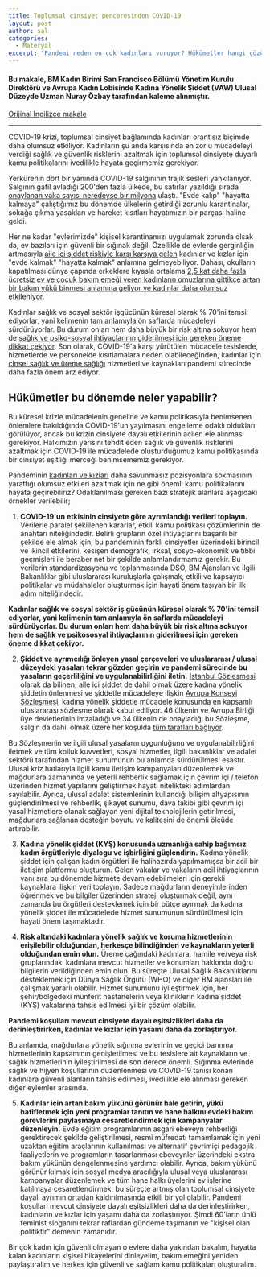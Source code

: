 ```yaml
---
title: Toplumsal cinsiyet penceresinden COVID-19
layout: post
author: sal
categories:
  - Materyal
excerpt: "Pandemi neden en çok kadınları vuruyor? Hükümetler hangi çözüm yollarına gidebilir?"
---
```

#### Bu makale, BM Kadın Birimi San Francisco Bölümü Yönetim Kurulu Direktörü ve Avrupa Kadın Lobisinde Kadına Yönelik Şiddet (VAW) Ulusal Düzeyde Uzman Nuray Özbay tarafından kaleme alınmıştır.
[Orijinal İngilizce makale](https://apolitical.co/en/solution_article/the-gendered-impact-of-covid-19)

----------
COVID-19 krizi, toplumsal cinsiyet bağlamında kadınları orantısız biçimde daha olumsuz etkiliyor. Kadınların şu anda karşısında en zorlu mücadeleyi verdiği sağlık ve güvenlik risklerini azaltmak için toplumsal cinsiyete duyarlı kamu politikalarını ivedilikle hayata geçirmemiz gerekiyor.

Yerkürenin dört bir yanında COVID-19 salgınının trajik sesleri yankılanıyor. Salgının gafil avladığı 200'den fazla ülkede, bu satırlar yazıldığı sırada [onaylanan vaka sayısı neredeyse bir milyona](https://experience.arcgis.com/experience/685d0ace521648f8a5beeeee1b9125cd) ulaştı. "Evde kalıp" "hayatta kalmaya" çalıştığımız bu dönemde ülkelerin getirdiği zorunlu karantinalar, sokağa çıkma yasakları ve hareket kısıtları hayatımızın bir parçası haline geldi.

Her ne kadar "evlerimizde" kişisel karantinamızı uygulamak zorunda olsak da, ev bazıları için güvenli bir sığınak değil. Özellikle de evlerde gerginliğin artmasıyla [aile içi şiddet riskiyle karşı karşıya gelen](https://womenlobby.org/Women-must-not-pay-the-price-for-COVID-19-Putting-equality-between-women-and?lang=en) kadınlar ve kızlar için "evde kalmak" "hayatta kalmak" anlamına gelmeyebiliyor. Dahası, okulların kapatılması dünya çapında erkeklere kıyasla ortalama [2,5 kat daha fazla ücretsiz ev ve çocuk bakım emeği veren kadınların omuzlarına gittikçe artan bir bakım yükü binmesi anlamına geliyor ve kadınlar daha olumsuz etkileniyor](https://www.unwomen.org/en/news/in-focus/csw61/redistribute-unpaid-work).

Kadınlar sağlık ve sosyal sektör işgücünün küresel olarak % 70'ini temsil ediyorlar, yani kelimenin tam anlamıyla ön saflarda mücadeleyi sürdürüyorlar. Bu durum onları hem daha büyük bir risk altına sokuyor hem de [sağlık ve psiko-sosyal ihtiyaçlarının giderilmesi için gereken öneme dikkat çekiyor](https://www.unfpa.org/sites/default/files/resource-pdf/COVID-19_A_Gender_Lens_Guidance_Note.pdf). Son olarak, COVID-19'a karşı yürütülen mücadele tesislerde, hizmetlerde ve personelde kısıtlamalara neden olabileceğinden, kadınlar için [cinsel sağlık ve üreme sağlığı](https://apolitical.co/en/solution_article/being-a-woman-shouldnt-be-a-health-risk) hizmetleri ve kaynakları pandemi sürecinde daha fazla önem arz ediyor.

## Hükümetler bu dönemde neler yapabilir?

Bu küresel krizle mücadelenin geneline ve kamu politikasıyla benimsenen önlemlere bakıldığında COVID-19'un yayılmasını engelleme odaklı oldukları görülüyor, ancak bu krizin cinsiyete dayalı etkilerinin acilen ele alınması gerekiyor. Halkımızın yarısını tehdit eden sağlık ve güvenlik risklerini azaltmak için COVID-19 ile mücadelede oluşturduğumuz kamu politikasında bir cinsiyet eşitliği merceği benimsememiz gerekiyor.

Pandeminin [kadınları ve kızları](https://apolitical.co/en/solution_article/why-climate-change-fuels-violence-against-women) daha savunmasız pozisyonlara sokmasının yarattığı olumsuz etkileri azaltmak için ne gibi önemli kamu politikalarını hayata geçirebiliriz? Odaklanılması gereken bazı stratejik alanlara aşağıdaki örnekler verilebilir;

1. **COVID-19'un etkisinin cinsiyete göre ayrımlandığı verileri toplayın.** Verilerle paralel şekillenen kararlar, etkili kamu politikası çözümlerinin de anahtarı niteliğindedir. Belirli grupların özel ihtiyaçlarını başarılı bir şekilde ele almak için, bu pandeminin farklı cinsiyetler üzerindeki birincil ve ikincil etkilerini, kesişen demografik, ırksal, sosyo-ekonomik ve tıbbi geçmişleri ile beraber net bir şekilde anlamlandırmamız gerekir. Bu verilerin standardizasyonu ve toplanmasında DSÖ, BM Ajansları ve ilgili Bakanlıklar gibi uluslararası kuruluşlarla çalışmak, etkili ve kapsayıcı politikalar ve müdahaleler oluşturmak için hayati önem taşıyan bir ilk adım niteliğindedir.

**Kadınlar sağlık ve sosyal sektör iş gücünün küresel olarak % 70'ini temsil ediyorlar, yani kelimenin tam anlamıyla ön saflarda mücadeleyi sürdürüyorlar. Bu durum onları hem daha büyük bir risk altına sokuyor hem de sağlık ve psikososyal ihtiyaçlarının giderilmesi için gereken öneme dikkat çekiyor.**

2. **Şiddet ve ayrımcılığı önleyen yasal çerçeveleri ve uluslararası / ulusal düzeydeki yasaları tekrar gözden geçirin ve pandemi sürecinde bu yasaların geçerliliğini ve uygulanabilirliğini iletin.** [İstanbul Sözleşmesi](https://apolitical.co/en/solution_article/violence-against-women-reading-list-the-10-essential-reports) olarak da bilinen, aile içi şiddet de dahil olmak üzere kadına yönelik şiddetin önlenmesi ve şiddetle mücadeleye ilişkin [Avrupa Konseyi Sözleşmesi](https://www.coe.int/en/web/istanbul-convention/home?), kadına yönelik şiddetle mücadele konusunda en kapsamlı uluslararası sözleşme olarak kabul ediliyor. 46 ülkenin ve Avrupa Birliği üye devletlerinin imzaladığı ve 34 ülkenin de onayladığı bu Sözleşme, salgın da dahil olmak üzere her koşulda [tüm tarafları bağlıyor](https://www.coe.int/en/web/conventions/full-list/-/conventions/treaty/210/signatures).

Bu Sözleşmenin ve ilgili ulusal yasaların uygunluğunu ve uygulanabilirliğini iletmek ve tüm kolluk kuvvetleri, sosyal hizmetler, ilgili bakanlıklar ve adalet sektörü tarafından hizmet sunumunun bu anlamda sürdürülmesi esastır. Ulusal kriz hatlarıyla ilgili kamu iletişim kampanyaları düzenlemek ve mağdurlara zamanında ve yeterli rehberlik sağlamak için çevrim içi / telefon üzerinden hizmet yapılarını geliştirmek hayati nitelikteki adımlardan sayılabilir. Ayrıca, ulusal adalet sistemlerinin kullandığı bilişim altyapısının güçlendirilmesi ve rehberlik, şikayet sunumu, dava takibi gibi çevrim içi yasal hizmetlere olanak sağlayan yeni dijital teknolojilerin getirilmesi, mağdurlara sağlanan desteğin boyutu ve kalitesini de önemli ölçüde artırabilir.

3. **Kadına yönelik şiddet (KYŞ) konusunda uzmanlığa sahip bağımsız kadın örgütleriyle diyalogu ve işbirliğini güçlendirin.** Kadına yönelik şiddet için çalışan kadın örgütleri ile halihazırda yapılmamışsa bir acil bir iletişim platformu oluşturun. Gelen vakalar ve vakaların acil ihtiyaçlarının yanı sıra bu dönemde hizmete devam edebilmeleri için gerekli kaynaklara ilişkin veri toplayın. Sadece mağdurların deneyimlerinden öğrenmek ve bu bilgiler üzerinden strateji oluşturmak değil, aynı zamanda bu örgütleri desteklemek için bir bütçe ayırmak da kadına yönelik şiddet ile mücadelede hizmet sunumunun sürdürülmesi için hayati önem taşımaktadır.

4. **Risk altındaki kadınlara yönelik sağlık ve koruma hizmetlerinin erişilebilir olduğundan, herkesçe bilindiğinden ve kaynakların yeterli olduğundan emin olun.** Üreme çağındaki kadınlara, hamile ve/veya risk gruplarındaki kadınlara mevcut hizmetler ve konumları hakkında doğru bilgilerin verildiğinden emin olun. Bu süreçte Ulusal Sağlık Bakanlıklarını desteklemek için Dünya Sağlık Örgütü (WHO) ve diğer BM ajansları ile çalışmak yararlı olabilir. Hizmet sunumunu iyileştirmek için, her şehir/bölgedeki münferit hastanelerin veya kliniklerin kadına şiddet (KYŞ) vakalarına tahsis edilmesi iyi bir çözüm olabilir.

**Pandemi koşulları mevcut cinsiyete dayalı eşitsizlikleri daha da derinleştirirken, kadınlar ve kızlar için yaşamı daha da zorlaştırıyor.**

Bu anlamda, mağdurlara yönelik sığınma evlerinin ve geçici barınma hizmetlerinin kapsamının genişletilmesi ve bu tesislere ait kaynakların ve sağlık hizmetlerinin iyileştirilmesi de son derece önemli. Sığınma evlerinde sağlık ve hijyen koşullarının düzenlenmesi ve COVID-19 tanısı konan kadınlara güvenli alanların tahsis edilmesi, ivedilikle ele alınması gereken diğer eylemler arasında.

5. **Kadınlar için artan bakım yükünü görünür hale getirin, yükü hafifletmek için yeni programlar tanıtın ve hane halkını evdeki bakım görevlerini paylaşmaya cesaretlendirmek için kampanyalar düzenleyin.** Evde eğitim programlarının asgari ebeveyn rehberliği gerektirecek şekilde geliştirilmesi, resmi müfredatı tamamlamak için yeni uzaktan eğitim araçlarının kullanılması ve alternatif çevrimiçi pedagojik faaliyetlerin ve programların tasarlanması ebeveynler üzerindeki ekstra bakım yükünün dengelenmesine yardımcı olabilir. Ayrıca, bakım yükünü görünür kılmak için sosyal medya aracılığıyla ulusal veya uluslararası kampanyalar düzenlemek ve tüm hane halkı üyelerini ev işlerine katılmaya cesaretlendirmek, bu süreçte artmış olan toplumsal cinsiyete dayalı ayrımın ortadan kaldırılmasında etkili bir yol olabilir.
Pandemi koşulları mevcut cinsiyete dayalı eşitsizlikleri daha da derinleştirirken, kadınların ve kızlar için yaşamı daha da zorlaştırıyor. Şimdi 60'ların ünlü feminist sloganını tekrar raflardan gündeme taşımanın ve "kişisel olan politiktir" demenin zamanıdır.

Bir çok kadın için güvenli olmayan o evlere daha yakından bakalım, hayatta kalan kadınların kişisel hikayelerini dinleyelim, bakım emeğini yeniden paylaştıralım ve herkes için güvenli ve sağlam kamu politikaları oluşturalım.